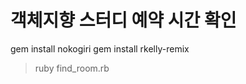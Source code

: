 객체지향 스터디 예약 시간 확인
=======================
gem install nokogiri
gem install rkelly-remix

> ruby find_room.rb
